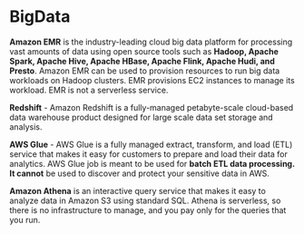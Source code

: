 # BigData

**Amazon EMR** is the industry-leading cloud big data platform for processing vast amounts of data using open source tools such as **Hadoop, Apache Spark, Apache Hive, Apache HBase, Apache Flink, Apache Hudi, and Presto**. Amazon EMR can be used to provision resources to run big data workloads on Hadoop clusters. EMR provisions EC2 instances to manage its workload. EMR is not a serverless service.

**Redshift** - Amazon Redshift is a fully-managed petabyte-scale cloud-based data warehouse product designed for large scale data set storage and analysis.

**AWS Glue** - AWS Glue is a fully managed extract, transform, and load (ETL) service that makes it easy for customers to prepare and load their data for analytics. AWS Glue job is meant to be used for **batch ETL data processing. It cannot** be used to discover and protect your sensitive data in AWS.

**Amazon Athena** is an interactive query service that makes it easy to analyze data in Amazon S3 using standard SQL. Athena is serverless, so there is no infrastructure to manage, and you pay only for the queries that you run.
